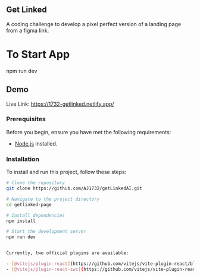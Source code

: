 ## Get Linked
A coding challenge to develop a pixel perfect version of a landing page from a figma link.

# To Start App

npm run dev

## Demo

Live Link:
https://1732-getlinked.netlify.app/

### Prerequisites

Before you begin, ensure you have met the following requirements:

- [Node.js](https://nodejs.org/) installed.

### Installation

To install and run this project, follow these steps:

```bash
# Clone the repository
git clone https://github.com/AJ1732/getLinkedAI.git

# Navigate to the project directory
cd getlinked-page

# Install dependencies
npm install

# Start the development server
npm run dev


Currently, two official plugins are available:

- [@vitejs/plugin-react](https://github.com/vitejs/vite-plugin-react/blob/main/packages/plugin-react/README.md) uses [Babel](https://babeljs.io/) for Fast Refresh
- [@vitejs/plugin-react-swc](https://github.com/vitejs/vite-plugin-react-swc) uses [SWC](https://swc.rs/) for Fast Refresh
```
